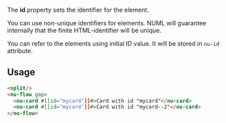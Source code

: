 The **id** property sets the identifier for the element.

You can use non-unique identifiers for elements. NUML will guarantee internally that the finite HTML-identifier will be unique.

You can refer to the elements using initial ID value. It will be stored in `nu-id` attribute.

## Usage

```html
<split/>
<nu-flow gap>
  <nu-card #[[id="mycard"]]#>Card with id "mycard"</nu-card>
  <nu-card #[[id="mycard"]]#>Card with id "mycard--2"</nu-card>
</nu-flow>
```
